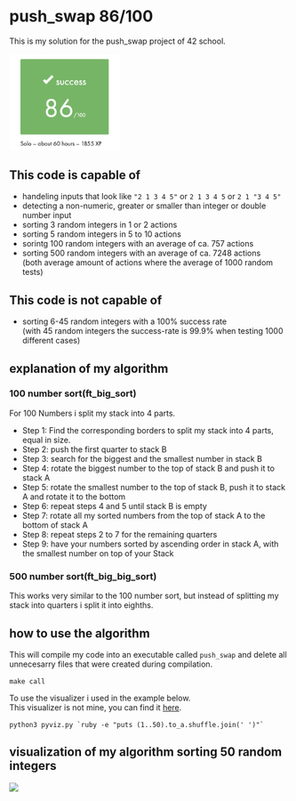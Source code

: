 # push_swap 86/100
This is my solution for the push_swap project of 42 school.<br>
<br>
<img src="images/result.png" width="200"/><br>

## This code is capable of
- handeling inputs that look like `"2 1 3 4 5"` or `2 1 3 4 5` or `2 1 "3 4 5"`<br>
- detecting a non-numeric, greater or smaller than integer or double number input<br>
- sorting 3 random integers in 1 or 2 actions<br>
- sorting 5 random integers in 5 to 10 actions<br>
- sorintg 100 random integers with an average of ca. 757 actions<br>
- sorting 500 random integers with an average of ca. 7248 actions<br>
(both average amount of actions where the average of 1000 random tests)<br>

## This code is not capable of
- sorting 6-45 random integers with a 100% success rate<br>
(with 45 random integers the success-rate is 99.9% when testing 1000 different cases)<br>

## explanation of my algorithm

### 100 number sort(ft_big_sort)
For 100 Numbers i split my stack into 4 parts.<br>
- Step 1: Find the corresponding borders to split my stack into 4 parts, equal in size.<br>
- Step 2: push the first quarter to stack B<br>
- Step 3: search for the biggest and the smallest number in stack B<br>
- Step 4: rotate the biggest number to the top of stack B and push it to stack A<br>
- Step 5: rotate the smallest number to the top of stack B, push it to stack A and rotate it to the bottom<br>
- Step 6: repeat steps 4 and 5 until stack B is empty<br>
- Step 7: rotate all my sorted numbers from the top of stack A to the bottom of stack A<br>
- Step 8: repeat steps 2 to 7 for the remaining quarters<br>
- Step 9: have your numbers sorted by ascending order in stack A, with the smallest number on top of your Stack<br>

### 500 number sort(ft_big_big_sort)
This works very similar to the 100 number sort, but instead of splitting my stack into quarters i split it into eighths.<br>
## how to use the algorithm
This will compile my code into an executable called `push_swap` and delete all unnecesarry files that were created during compilation.<br>

```
make call
```

To use the visualizer i used in the example below.<br>
This visualizer is not mine, you can find it [here](https://github.com/o-reo/push_swap_visualizer "github.com/o-reo/push_swap_visualizer").

```
python3 pyviz.py `ruby -e "puts (1..50).to_a.shuffle.join(' ')"`
```

## visualization of my algorithm sorting 50 random integers
<img src="images/example.gif"/><br>
